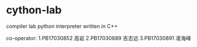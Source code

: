 # cython-lab
compiler lab python interpreter written in C++

co-operator:
1.PB17030852 高岩
2.PB17030889 吉志远
3.PB17030891 凌海峰
